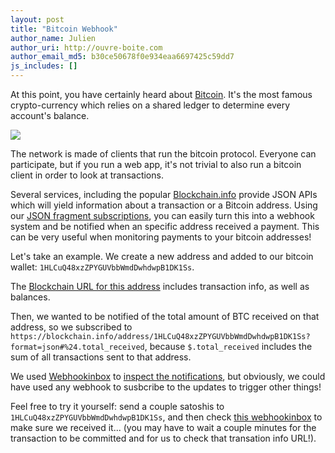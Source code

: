```yaml
---
layout: post
title: "Bitcoin Webhook"
author_name: Julien
author_uri: http://ouvre-boite.com
author_email_md5: b30ce50678f0e934eaa6697425c59dd7
js_includes: []
---
```


At this point, you have certainly heard about [Bitcoin](https://bitcoin.org/). It's the most famous crypto-currency which relies on a shared ledger to determine every account's balance.

![](https://en.bitcoin.it/w/images/en/c/cb/BC_Logotype.png)

The network is made of clients that run the bitcoin protocol. Everyone can participate, but if you run a web app, it's not trivial to also run a bitcoin client in order to look at transactions. 

Several services, including the popular [Blockchain.info](https://blockchain.info/) provide JSON APIs which will yield information about a transaction or a Bitcoin address. Using our [JSON fragment subscriptions](http://blog.superfeedr.com/json-path/), you can easily turn this into a webhook system and be notified when an specific address received a payment. This can be very useful when monitoring payments to your bitcoin addresses!

Let's take an example. We create a new address and added to our bitcoin wallet: `1HLCuQ48xzZPYGUVbbWmdDwhdwpB1DK1Ss`.

The [Blockchain URL for this address](https://blockchain.info/address/1HLCuQ48xzZPYGUVbbWmdDwhdwpB1DK1Ss?format=json) includes transaction info, as well as balances.

Then, we wanted to be notified of the total amount of BTC received on that address, so we subscribed to `https://blockchain.info/address/1HLCuQ48xzZPYGUVbbWmdDwhdwpB1DK1Ss?format=json#%24.total_received`, because `$.total_received` includes the sum of all transactions sent to that address.

We used [Webhookinbox](http://webhookinbox.com) to [inspect the notifications](http://webhookinbox.com/view/xh5yIKaC/), but obviously, we could have used any webhook to susbcribe to the updates to trigger other things!

Feel free to try it yourself: send a couple satoshis to `1HLCuQ48xzZPYGUVbbWmdDwhdwpB1DK1Ss`, and then check [this webhookinbox](http://webhookinbox.com/view/xh5yIKaC/) to make sure we received it... (you may have to wait a couple minutes for the transaction to be committed and for us to check that transation info URL!).








